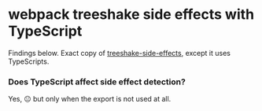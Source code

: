 # webpack treeshake side effects with TypeScript

Findings below. Exact copy of [treeshake-side-effects](../treeshake-side-effects), except it uses TypeScripts.

### Does TypeScript affect side effect detection?

Yes, 😐 but only when the export is not used at all.
